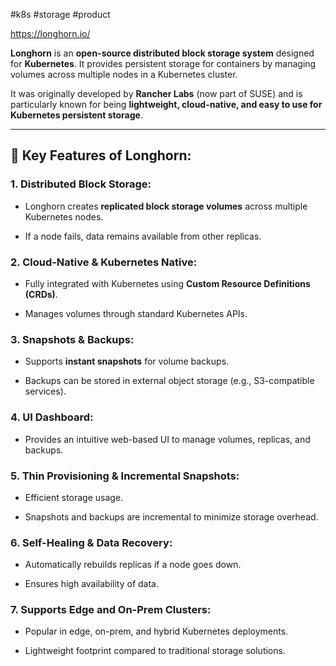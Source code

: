 #k8s #storage #product 

https://longhorn.io/

**Longhorn** is an **open-source distributed block storage system** designed for **Kubernetes**. It provides persistent storage for containers by managing volumes across multiple nodes in a Kubernetes cluster.

It was originally developed by **Rancher Labs** (now part of SUSE) and is particularly known for being **lightweight, cloud-native, and easy to use for Kubernetes persistent storage**.

---

## 🔹 Key Features of Longhorn:

### 1. **Distributed Block Storage**:

- Longhorn creates **replicated block storage volumes** across multiple Kubernetes nodes.
    
- If a node fails, data remains available from other replicas.
    

### 2. **Cloud-Native & Kubernetes Native**:

- Fully integrated with Kubernetes using **Custom Resource Definitions (CRDs)**.
    
- Manages volumes through standard Kubernetes APIs.
    

### 3. **Snapshots & Backups**:

- Supports **instant snapshots** for volume backups.
    
- Backups can be stored in external object storage (e.g., S3-compatible services).
    

### 4. **UI Dashboard**:

- Provides an intuitive web-based UI to manage volumes, replicas, and backups.
    

### 5. **Thin Provisioning & Incremental Snapshots**:

- Efficient storage usage.
    
- Snapshots and backups are incremental to minimize storage overhead.
    

### 6. **Self-Healing & Data Recovery**:

- Automatically rebuilds replicas if a node goes down.
    
- Ensures high availability of data.
    

### 7. **Supports Edge and On-Prem Clusters**:

- Popular in edge, on-prem, and hybrid Kubernetes deployments.
    
- Lightweight footprint compared to traditional storage solutions.